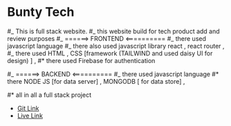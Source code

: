 # Bunty Tech

#_ This is full stack website. #_ this website build for tech product add and review purposes #_ ======> FRONTEND <========== #_ there used javascript language #_ there also used javascript library react , react router , #_ there used HTML , CSS [framework (TAILWIND and used daisy UI for design) ] ,
#\* there used Firebase for authentication

#_ ======> BACKEND <========== #_ there used javascript language
#\* there NODE JS [for data server] , MONGODB [ for data store] ,

#\* all in all a full stack project

- [Git Link ](https://github.com/yasin-hasan2/Tech-Product-Hunt)
- [Live Link](https://bunty-tech.web.app/)
